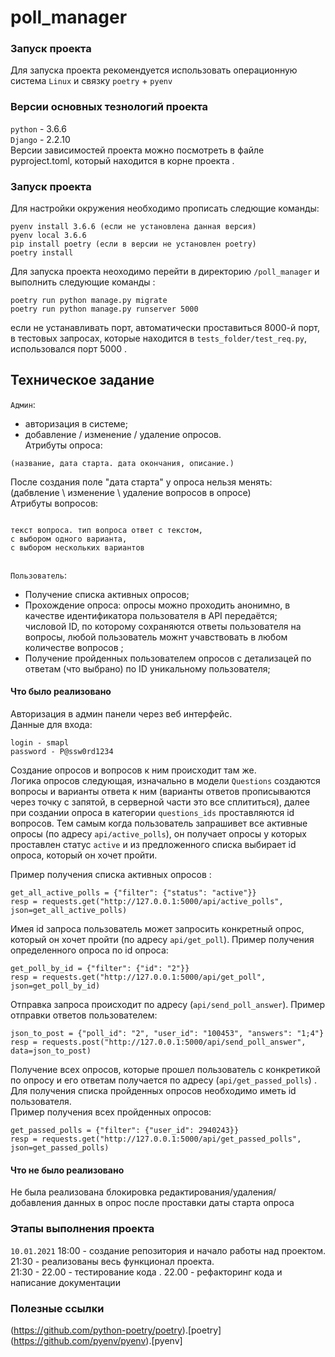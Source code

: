 # poll_manager

### Запуск проекта

Для запуска проекта рекомендуется использовать операционную система `Linux` и связку `poetry` + `pyenv`  

### Версии основных тезнологий проекта 

`python` - 3.6.6  
`Django` - 2.2.10  
Версии зависимостей проекта можно посмотреть в файле pyproject.toml, который находится в корне проекта .  

### Запуск проекта 

Для настройки окружения необходимо прописать следющие команды:
```
pyenv install 3.6.6 (если не установлена данная версия)
pyenv local 3.6.6
pip install poetry (если в версии не установлен poetry)
poetry install
```
Для запуска проекта неоходимо перейти в директорию `/poll_manager` и выполнить следующие команды : 
```
poetry run python manage.py migrate
poetry run python manage.py runserver 5000
```
если не устанавливать порт, автоматически проставиться 8000-й порт, в тестовых запросах, которые находится в `tests_folder/test_req.py`, использовался порт 5000 .

## Техническое задание 

`Админ`: 
- авторизация в системе;    
- добавление / изменение / удаление опросов.    
Атрибуты опроса:    
```
(название, дата старта. дата окончания, описание.)   
```   
После создания поле "дата старта" у опроса нельзя менять:   
(дабвление \ изменение \ удаление вопросов в опросе)  
Атрибуты вопросов:     
```  

текст вопроса. тип вопроса ответ с текстом,   
с выбором одного варианта,   
с выбором нескольких вариантов  
  
```   
`Пользователь`:   
- Получение списка активных опросов;    
- Прохождение опроса: опросы можно проходить анонимно,
в качестве идентификатора пользователя в API передаётся;  
числовой ID, по которому сохраняются ответы пользователя на вопросы,
любой пользователь можнт учавствовать в любом количестве вопросов ;  
- Получение пройденных пользователем опросов с детализацей по ответам 
(что выбрано) по ID уникальному пользователя;      

#### Что было реализовано 
Авторизация в админ панели через веб интерфейс.  
Данные для входа:  
```
login - smapl
password - P@ssw0rd1234
```

Создание опросов и вопросов к ним происходит там же.  
Логика опросов следующая, изначально в модели `Questions` создаются вопросы и варианты ответа к ним (варианты ответов прописываются через точку с запятой, в серверной части это все сплититься), далее при создании опроса в категории `questions_ids` проставляются id вопросов. Тем самым когда пользователь запрашивет все активные опросы (по адресу `api/active_polls`), он получает опросы у которых проставлен статус `active` и из предложенного списка выбирает id опроса, который он хочет пройти.

Пример получения списка активных опросов :
```
get_all_active_polls = {"filter": {"status": "active"}}
resp = requests.get("http://127.0.0.1:5000/api/active_polls", json=get_all_active_polls)
```

Имея id запроса пользователь может запросить конкретный опрос, который он хочет пройти (по адресу `api/get_poll`).
Пример получения определенного опроса по id опроса:  
```
get_poll_by_id = {"filter": {"id": "2"}}
resp = requests.get("http://127.0.0.1:5000/api/get_poll", json=get_poll_by_id)
```

Отправка запроса происходит по адресу  (`api/send_poll_answer`).
Пример отправки ответов пользователем: 
```
json_to_post = {"poll_id": "2", "user_id": "100453", "answers": "1;4"}
resp = requests.post("http://127.0.0.1:5000/api/send_poll_answer", data=json_to_post)
```

Получение всех опросов, которые прошел пользователь с конкретикой по опросу и его ответам получается по адреcу (`api/get_passed_polls`) . Для получения списка пройденных опросов необходимо иметь id пользователя.  
Пример получения всех пройденных опросов:
```
get_passed_polls = {"filter": {"user_id": 2940243}}
resp = requests.get("http://127.0.0.1:5000/api/get_passed_polls", json=get_passed_polls)
```


#### Что не было реализовано 
Не была реализована блокировка редактирования/удаления/добавления данных в опрос после проставки даты старта опроса


### Этапы выполнения проекта 
`10.01.2021`
18:00 - создание репозитория и начало работы над проектом.  
21:30 - реализованы весь функционал проекта.  
21:30 - 22.00  - тестирование кода . 
22.00 - рефакторинг кода и написание документации

### Полезные ссылки 
(https://github.com/python-poetry/poetry).[poetry]
(https://github.com/pyenv/pyenv).[pyenv]